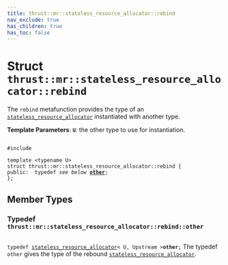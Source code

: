 ```yaml
---
title: thrust::mr::stateless_resource_allocator::rebind
nav_exclude: true
has_children: true
has_toc: false
---
```


# Struct `thrust::mr::stateless_resource_allocator::rebind`

The <code>rebind</code> metafunction provides the type of an <code><a href="{{ site.baseurl }}/api/classes/classthrust_1_1mr_1_1stateless__resource__allocator.html">stateless&#95;resource&#95;allocator</a></code> instantiated with another type.

**Template Parameters**:
**`U`**: the other type to use for instantiation. 

<code class="doxybook">
<span>#include <thrust/mr/allocator.h></span><br>
<span>template &lt;typename U&gt;</span>
<span>struct thrust::mr::stateless&#95;resource&#95;allocator::rebind {</span>
<span>public:</span><span>&nbsp;&nbsp;typedef <i>see below</i> <b><a href="{{ site.baseurl }}/api/classes/structthrust_1_1mr_1_1stateless__resource__allocator_1_1rebind.html#typedef-other">other</a></b>;</span>
<span>};</span>
</code>

## Member Types

<h3 id="typedef-other">
Typedef <code>thrust::mr::stateless&#95;resource&#95;allocator::rebind::other</code>
</h3>

<code class="doxybook">
<span>typedef <a href="{{ site.baseurl }}/api/classes/classthrust_1_1mr_1_1stateless__resource__allocator.html">stateless_resource_allocator</a>< U, Upstream ><b>other</b>;</span></code>
The typedef <code>other</code> gives the type of the rebound <code><a href="{{ site.baseurl }}/api/classes/classthrust_1_1mr_1_1stateless__resource__allocator.html">stateless&#95;resource&#95;allocator</a></code>. 


